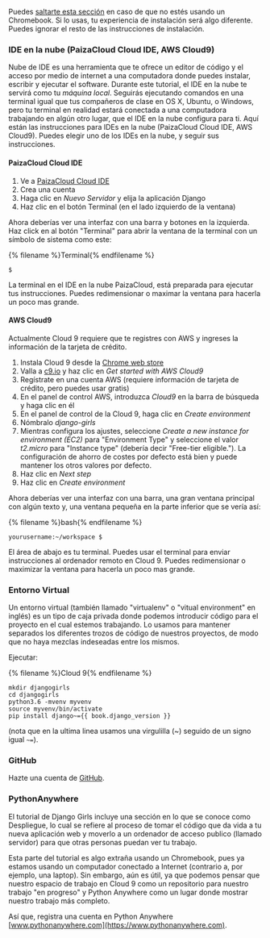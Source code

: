 Puedes [saltarte esta sección](http://tutorial.djangogirls.org/en/installation/#install-python) en caso de que no estés usando un Chromebook. Si lo usas, tu experiencia de instalación será algo diferente. Puedes ignorar el resto de las instrucciones de instalación.

### IDE en la nube (PaizaCloud Cloud IDE, AWS Cloud9)

Nube de IDE es una herramienta que te ofrece un editor de código y el acceso por medio de internet a una computadora donde puedes instalar, escribir y ejecutar el software. Durante este tutorial, el IDE en la nube te servirá como tu *máquina local*. Seguirás ejecutando comandos en una terminal igual que tus compañeros de clase en OS X, Ubuntu, o Windows, pero tu terminal en realidad estará conectada a una computadora trabajando en algún otro lugar, que el IDE en la nube configura para ti. Aquí están las instrucciones para IDEs en la nube (PaizaCloud Cloud IDE, AWS Cloud9). Puedes elegir uno de los IDEs en la nube, y seguir sus instrucciones.

#### PaizaCloud Cloud IDE

1. Ve a [PaizaCloud Cloud IDE](https://paiza.cloud/)
2. Crea una cuenta
3. Haga clic en *Nuevo Servidor* y elija la aplicación Django
4. Haz clic en el botón Terminal (en el lado izquierdo de la ventana)

Ahora deberías ver una interfaz con una barra y botones en la izquierda. Haz click en al botón "Terminal" para abrir la ventana de la terminal con un símbolo de sistema como este:

{% filename %}Terminal{% endfilename %}

    $
    

La terminal en el IDE en la nube PaizaCloud, está preparada para ejecutar tus instrucciones. Puedes redimensionar o maximar la ventana para hacerla un poco mas grande.

#### AWS Cloud9

Actualmente Cloud 9 requiere que te registres con AWS y ingreses la información de la tarjeta de crédito.

1. Instala Cloud 9 desde la [Chrome web store](https://chrome.google.com/webstore/detail/cloud9/nbdmccoknlfggadpfkmcpnamfnbkmkcp)
2. Valla a [c9.io](https://c9.io) y haz clic en *Get started with AWS Cloud9*
3. Regístrate en una cuenta AWS (requiere información de tarjeta de crédito, pero puedes usar gratis)
4. En el panel de control AWS, introduzca *Cloud9* en la barra de búsqueda y haga clic en él
5. En el panel de control de la Cloud 9, haga clic en *Create environment*
6. Nómbralo *django-girls*
7. Mientras configura los ajustes, seleccione *Create a new instance for environment (EC2)* para "Environment Type" y seleccione el valor *t2.micro* para "Instance type" (debería decir "Free-tier eligible."). La configuración de ahorro de costes por defecto está bien y puede mantener los otros valores por defecto.
8. Haz clic en *Next step*
9. Haz clic en *Create environment*

Ahora deberías ver una interfaz con una barra, una gran ventana principal con algún texto y, una ventana pequeña en la parte inferior que se vería así:

{% filename %}bash{% endfilename %}

    yourusername:~/workspace $
    

El área de abajo es tu terminal. Puedes usar el terminal para enviar instrucciones al ordenador remoto en Cloud 9. Puedes redimensionar o maximizar la ventana para hacerla un poco mas grande.

### Entorno Virtual

Un entorno virtual (también llamado "virtualenv" o "vitual environment" en inglés) es un tipo de caja privada donde podemos introducir código para el proyecto en el cual estemos trabajando. Lo usamos para mantener separados los diferentes trozos de código de nuestros proyectos, de modo que no haya mezclas indeseadas entre los mismos.

Ejecutar:

{% filename %}Cloud 9{% endfilename %}

    mkdir djangogirls
    cd djangogirls
    python3.6 -mvenv myvenv
    source myvenv/bin/activate
    pip install django~={{ book.django_version }}
    

(nota que en la ultima linea usamos una virgulilla (~) seguido de un signo igual `~=`).

### GitHub

Hazte una cuenta de [GitHub](https://github.com).

### PythonAnywhere

El tutorial de Django Girls incluye una sección en lo que se conoce como Despliegue, lo cual se refiere al proceso de tomar el código que da vida a tu nueva aplicación web y moverlo a un ordenador de acceso publico (llamado servidor) para que otras personas puedan ver tu trabajo.

Esta parte del tutorial es algo extraña usando un Chromebook, pues ya estamos usando un computador conectado a Internet (contrario a, por ejemplo, una laptop). Sin embargo, aún es útil, ya que podemos pensar que nuestro espacio de trabajo en Cloud 9 como un repositorio para nuestro trabajo "en progreso" y Python Anywhere como un lugar donde mostrar nuestro trabajo más completo.

Así que, registra una cuenta en Python Anywhere [www.pythonanywhere.com](https://www.pythonanywhere.com).